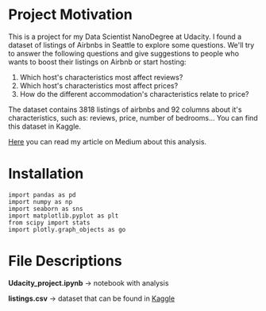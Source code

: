 # Project Motivation

This is a project for my Data Scientist NanoDegree at Udacity. I found a dataset of listings of Airbnbs in Seattle to explore some questions.  We'll try to answer the following questions and give suggestions to people who wants to boost their listings on Airbnb or start hosting:

1. Which host's characteristics most affect reviews?
2. Which host's characteristics most affect prices?
3. How do the different accommodation's characteristics relate to price?

The dataset contains 3818 listings of airbnbs and 92 columns about it's characteristics, such as: reviews, price, number of bedrooms… You can find this dataset in Kaggle. 

[Here](https://medium.com/@alessandraalpino/tips-that-will-make-you-boost-your-airbnb-2fd523975f16) you can read my article on Medium about this analysis. 

# Installation
```
import pandas as pd
import numpy as np 
import seaborn as sns
import matplotlib.pyplot as plt
from scipy import stats
import plotly.graph_objects as go
```

# File Descriptions

**Udacity_project.ipynb** -> notebook with analysis 

**listings.csv** -> dataset that can be found in [Kaggle](https://www.kaggle.com/datasets/airbnb/seattle?resource=download&select=listings.csv)

